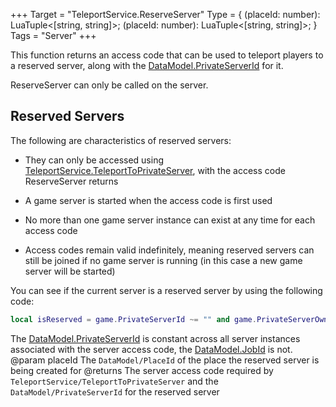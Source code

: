 +++
Target = "TeleportService.ReserveServer"
Type = { (placeId: number): LuaTuple<[string, string]>; (placeId: number): LuaTuple<[string, string]>; }
Tags = "Server"
+++

This function returns an access code that can be used to teleport players to a reserved server, along with the [DataModel.PrivateServerId](https://developer.roblox.com/api-reference/property/DataModel/PrivateServerId) for it.ReserveServer can only be called on the server.## Reserved ServersThe following are characteristics of reserved servers: - They can only be accessed using [TeleportService.TeleportToPrivateServer](https://developer.roblox.com/api-reference/function/TeleportService/TeleportToPrivateServer), with the access code ReserveServer returns - A game server is started when the access code is first used - No more than one game server instance can exist at any time for each access code - Access codes remain valid indefinitely, meaning reserved servers can still be joined if no game server is running (in this case a new game server will be started)You can see if the current server is a reserved server by using the following code:```lualocal isReserved = game.PrivateServerId ~= "" and game.PrivateServerOwnerId == 0```The [DataModel.PrivateServerId](https://developer.roblox.com/api-reference/property/DataModel/PrivateServerId) is constant across all server instances associated with the server access code, the [DataModel.JobId](https://developer.roblox.com/api-reference/property/DataModel/JobId) is not.@param placeId The `DataModel/PlaceId` of the place the reserved server is being created for@returns The server access code required by `TeleportService/TeleportToPrivateServer` and the `DataModel/PrivateServerId` for the reserved server
